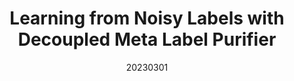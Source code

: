 ---
title: "Learning from Noisy Labels with Decoupled Meta Label Purifier"
date: 20230301
category: "vision"
author_list: "Yuanpeng Tu, Boshen Zhang, Yuxi Li, Liang Liu, Jian Li, Yabiao Wang, Chengjie Wang, Cai Rong Zhao"
pub_in: "CVPR 2023"
pdf_url: "https://arxiv.org/abs/2302.068103"
img_path1: "LNLDM.png"
---